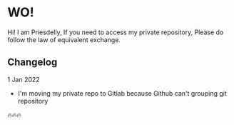 # WO!

Hi! I am Priesdelly, If you need to access my private repository, Please do follow the law of equivalent exchange.

## Changelog
1 Jan 2022
- I'm moving my private repo to Gitlab because Github can't grouping git repository

:fire::fire::fire:
